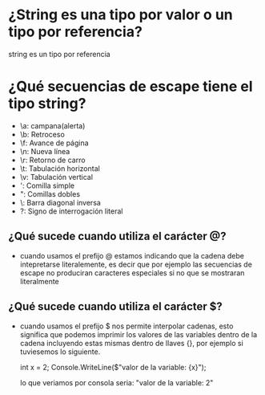 # ¿String es una tipo por valor o un tipo por referencia?
string es un tipo por referencia

# ¿Qué secuencias de escape tiene el tipo string?
- \a: campana(alerta)
- \b:	Retroceso
- \f:	Avance de página
- \n:	Nueva línea
- \r:	Retorno de carro
- \t:	Tabulación horizontal
- \v:	Tabulación vertical
- \':	Comilla simple
- \":	Comillas dobles
- \\:	Barra diagonal inversa
- \?:	Signo de interrogación literal

## ¿Qué sucede cuando utiliza el carácter @?
- cuando usamos el prefijo @ estamos indicando que la cadena debe intepretarse literalemente, es decir que por ejemplo las secuencias de escape no produciran caracteres especiales si no que se mostraran literalmente

## ¿Qué sucede cuando utiliza el carácter $?
- cuando usamos el prefijo $ nos permite interpolar cadenas, esto significa que podemos imprimir los valores de las variables dentro de la cadena incluyendo estas mismas dentro de llaves {}, por ejemplo si tuviesemos lo siguiente.

    int x = 2;
    Console.WriteLine($"valor de la variable: {x}");


    lo que veriamos por consola seria: "valor de la variable: 2"







